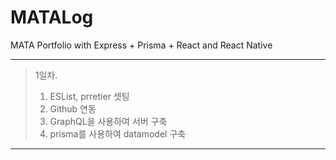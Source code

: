 # MATALog

MATA Portfolio with Express + Prisma + React and React Native

---
> 1일차.
> 1. ESList, prretier 셋팅
> 2. Github 연동
> 3. GraphQL을 사용하여 서버 구축
> 4. prisma를 사용하여 datamodel 구축
---

